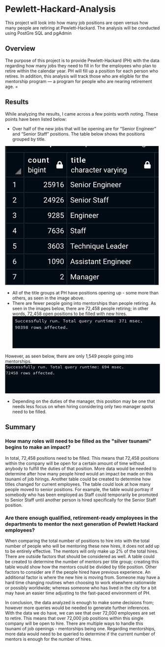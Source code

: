 # Pewlett-Hackard-Analysis
This project will look into how many job positions are open versus how many people are retiring at Pewlett-Hackard. The analysis will be conducted using PostGre SQL and pgAdmin

## Overview
The purpose of this project is to provide Pewlett-Hackard (PH) with the data regarding how many jobs they need to fill in for the employees who plan to retire within the calendar year. PH will fill up a position for each person who retires. In addition, this analysis will track those who are eligible for the mentorship program — a program for people who are nearing retirement age. =

## Results
While analyzing the results, I came across a few points worth noting. These points have been listed below:

* Over half of the new jobs that will be opening are for “Senior Engineer” and “Senior Staff” positions. The table below shows the positions grouped by title.

![Titles_Table](https://github.com/shireenkahlon/Pewlett-Hackard-Analysis/blob/main/Titles_table.png)
* All of the title groups at PH have positions opening up - some more than others, as seen in the image above.
* There are fewer people going into mentorships than people retiring. As seen in the images below, there are 72,458 people retiring; in other words, 72,458 open positions to be filled with new hires.
![open_hiring_positions](https://github.com/shireenkahlon/Pewlett-Hackard-Analysis/blob/main/open%20hiring%20positions%20PH.png)

However, as seen below, there are only 1,549 people going into mentorships. 
![mentorship positions - PH](https://github.com/shireenkahlon/Pewlett-Hackard-Analysis/blob/main/open_hiring_positions.png)
* Depending on the duties of the manager, this position may be one that needs less focus on when hiring considering only two manager spots need to be filled. 

## Summary
### How many roles will need to be filled as the "silver tsunami" begins to make an impact?
In total, 72,458 positions need to be filled. This means that 72,458 positions within the company will be open for a certain amount of time without anybody to fulfill the duties of that position. More data would be needed to determine after how many people hired would an impact be made on this tsunami of job hirings. Another table could be created to determine how titles changed for current employees. The table could look at how many people moved to senior positions. For example, the table would portray if somebody who has been employed as Staff could temporarily be promoted to Senior Staff until another person is hired specifically for the Senior Staff position. 

### Are there enough qualified, retirement-ready employees in the departments to mentor the next generation of Pewlett Hackard employees?
When comparing the total number of positions to hire into with the total number of people who will be mentoring these new hires, it does not add up to be entirely effective. The mentors will only make up 2% of the total hires. There are outside factors that should be considered as well. A table could be created to determine the number of mentors per title group; creating this table would show how the mentors could be divided by title position. Other factors to consider are if the people hired have previous experience. An additional factor is where the new hire is moving from. Someone may have a hard time changing routines when choosing to work elsewhere nationwide or possibly worldwide; whereas someone who has lived in the city for a bit may have an easier time adjusting to the fast-paced environment of PH.

In conclusion, the data analyzed is enough to make some decisions from; however more queries would be needed to generate further inferences. With the data we do have, we can see that over 72,000 employees are set to retire. This means that over 72,000 job positions within this single company will be open to hire. There are multiple ways to handle this tsunami of job openings - mentorships being one. Regarding mentorships, more data would need to be queried to determine if the current number of mentors is enough for the number of hires.
